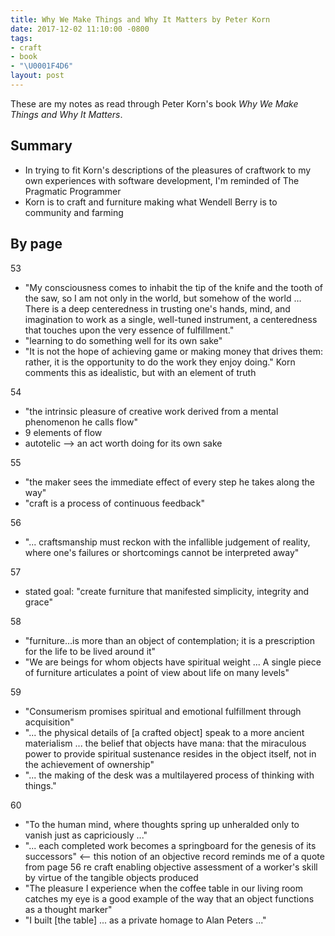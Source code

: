 ```yaml
---
title: Why We Make Things and Why It Matters by Peter Korn
date: 2017-12-02 11:10:00 -0800
tags:
- craft
- book
- "\U0001F4D6"
layout: post
---
```

These are my notes as read through Peter Korn's book _Why We Make Things and Why It Matters_.

## Summary

* In trying to fit Korn's descriptions of the pleasures of craftwork to my own experiences with software development, I'm reminded of The Pragmatic Programmer
* Korn is to craft and furniture making what Wendell Berry is to community and farming

## By page

53

* "My consciousness comes to inhabit the tip of the knife and the tooth of the saw, so I am not only in the world, but somehow of the world … There is a deep centeredness in trusting one's hands, mind, and imagination to work as a single, well-tuned instrument, a centeredness that touches upon the very essence of fulfillment."
* "learning to do something well for its own sake"
* "‎It is not the hope of achieving game or making money that drives them: rather, it is the opportunity to do the work they enjoy doing." Korn comments this as idealistic, but with an element of truth

54

* "the intrinsic pleasure of creative work derived from a mental phenomenon he calls flow"
* ‎9 elements of flow
* ‎autotelic --> an act worth doing for its own sake

55

* "the maker sees the immediate effect of every step he takes along the way"
* "craft is a process of continuous feedback"

56

* "... craftsmanship must reckon with the infallible judgement of reality, where one's failures or shortcomings cannot be interpreted away"

57

* stated goal: "create furniture that manifested simplicity, integrity and grace"

58

* "furniture…is more than an object of contemplation; it is a prescription for the life to be lived around it"
* "We are beings for whom objects have spiritual weight ... A single piece of furniture articulates a point of view about life on many levels"

59

* "Consumerism promises spiritual and emotional fulfillment through acquisition"
* "... the physical details of \[a crafted object\] speak to a more ancient materialism ... the belief that objects have mana: that the miraculous power to provide spiritual sustenance resides in the object itself, not in the achievement of ownership"
* "... the making of the desk was a multilayered process of thinking with things."

60

* "To the human mind, where thoughts spring up unheralded only to vanish just as capriciously ..."
* "... each completed work becomes a springboard for the genesis of its successors" <-- this notion of an objective record reminds me of a quote from page 56 re craft enabling objective assessment of a worker's skill by virtue of the tangible objects produced
* "The pleasure I experience when the coffee table in our living room catches my eye is a good example of the way that an object functions as a thought marker"
* "I built \[the table\] ... as a private homage to Alan Peters ..."